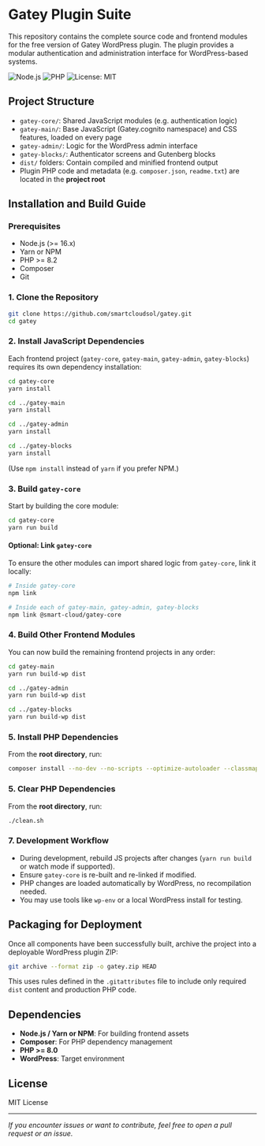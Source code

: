 # Gatey Plugin Suite

This repository contains the complete source code and frontend modules for the free version of Gatey WordPress plugin. The plugin provides a modular authentication and administration interface for WordPress-based systems.

![Node.js](https://img.shields.io/badge/node-%3E%3D16.x-blue.svg)
![PHP](https://img.shields.io/badge/PHP-%3E%3D8.0-blue)
![License: MIT](https://img.shields.io/badge/License-MIT-yellow.svg)

## Project Structure

- `gatey-core/`: Shared JavaScript modules (e.g. authentication logic)
- `gatey-main/`: Base JavaScript (Gatey.cognito namespace) and CSS features, loaded on every page
- `gatey-admin/`: Logic for the WordPress admin interface
- `gatey-blocks/`: Authenticator screens and Gutenberg blocks
- `dist/` folders: Contain compiled and minified frontend output
- Plugin PHP code and metadata (e.g. `composer.json`, `readme.txt`) are located in the **project root**

## Installation and Build Guide

### Prerequisites
- Node.js (>= 16.x)
- Yarn or NPM
- PHP >= 8.2
- Composer
- Git

### 1. Clone the Repository
```bash
git clone https://github.com/smartcloudsol/gatey.git
cd gatey
```

### 2. Install JavaScript Dependencies
Each frontend project (`gatey-core`, `gatey-main`, `gatey-admin`, `gatey-blocks`) requires its own dependency installation:

```bash
cd gatey-core
yarn install

cd ../gatey-main
yarn install

cd ../gatey-admin
yarn install

cd ../gatey-blocks
yarn install
```
(Use `npm install` instead of `yarn` if you prefer NPM.)

### 3. Build `gatey-core`
Start by building the core module:

```bash
cd gatey-core
yarn run build
```

#### Optional: Link `gatey-core`
To ensure the other modules can import shared logic from `gatey-core`, link it locally:

```bash
# Inside gatey-core
npm link

# Inside each of gatey-main, gatey-admin, gatey-blocks
npm link @smart-cloud/gatey-core
```

### 4. Build Other Frontend Modules
You can now build the remaining frontend projects in any order:

```bash
cd gatey-main
yarn run build-wp dist

cd ../gatey-admin
yarn run build-wp dist

cd ../gatey-blocks
yarn run build-wp dist
```

### 5. Install PHP Dependencies
From the **root directory**, run:

```bash
composer install --no-dev --no-scripts --optimize-autoloader --classmap-authoritative
```

### 5. Clear PHP Dependencies
From the **root directory**, run:

```bash
./clean.sh
```

### 7. Development Workflow
- During development, rebuild JS projects after changes (`yarn run build` or watch mode if supported).
- Ensure `gatey-core` is re-built and re-linked if modified.
- PHP changes are loaded automatically by WordPress, no recompilation needed.
- You may use tools like `wp-env` or a local WordPress install for testing.

## Packaging for Deployment

Once all components have been successfully built, archive the project into a deployable WordPress plugin ZIP:

```bash
git archive --format zip -o gatey.zip HEAD
```

This uses rules defined in the `.gitattributes` file to include only required `dist` content and production PHP code.

## Dependencies

- **Node.js / Yarn or NPM**: For building frontend assets
- **Composer**: For PHP dependency management
- **PHP >= 8.0**
- **WordPress**: Target environment

## License

MIT License

---

_If you encounter issues or want to contribute, feel free to open a pull request or an issue._
